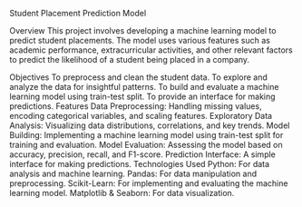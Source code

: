 Student Placement Prediction Model


Overview
This project involves developing a machine learning model to predict student placements. The model uses various features such as academic performance, extracurricular activities, and other relevant factors to predict the likelihood of a student being placed in a company.

Objectives
To preprocess and clean the student data.
To explore and analyze the data for insightful patterns.
To build and evaluate a machine learning model using train-test split.
To provide an interface for making predictions.
Features
Data Preprocessing: Handling missing values, encoding categorical variables, and scaling features.
Exploratory Data Analysis: Visualizing data distributions, correlations, and key trends.
Model Building: Implementing a machine learning model using train-test split for training and evaluation.
Model Evaluation: Assessing the model based on accuracy, precision, recall, and F1-score.
Prediction Interface: A simple interface for making predictions.
Technologies Used
Python: For data analysis and machine learning.
Pandas: For data manipulation and preprocessing.
Scikit-Learn: For implementing and evaluating the machine learning model.
Matplotlib & Seaborn: For data visualization.
